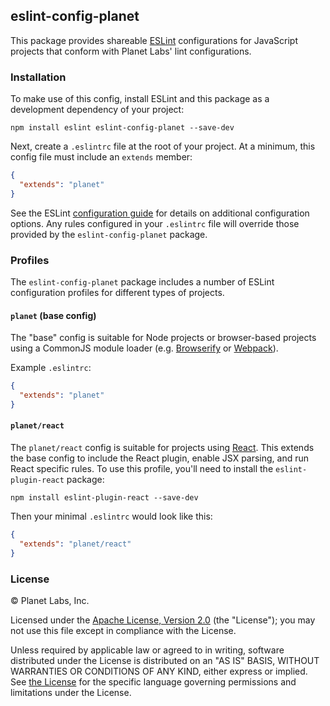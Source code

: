 ## eslint-config-planet

This package provides shareable [ESLint](http://eslint.org/) configurations for JavaScript projects that conform with Planet Labs' lint configurations.

### Installation

To make use of this config, install ESLint and this package as a development dependency of your project:

    npm install eslint eslint-config-planet --save-dev

Next, create a `.eslintrc` file at the root of your project.  At a minimum, this config file must include an `extends` member:

```json
{
  "extends": "planet"
}
```

See the ESLint [configuration guide](http://eslint.org/docs/user-guide/configuring) for details on additional configuration options.  Any rules configured in your `.eslintrc` file will override those provided by the `eslint-config-planet` package.

### Profiles

The `eslint-config-planet` package includes a number of ESLint configuration profiles for different types of projects.

#### `planet` (base config)

The "base" config is suitable for Node projects or browser-based projects using a CommonJS module loader (e.g. [Browserify](http://browserify.org/) or [Webpack](http://webpack.github.io/)).

Example `.eslintrc`:
```json
{
  "extends": "planet"
}
```

#### `planet/react`

The `planet/react` config is suitable for projects using [React](https://facebook.github.io/react/).  This extends the base config to include the React plugin, enable JSX parsing, and run React specific rules.  To use this profile, you'll need to install the `eslint-plugin-react` package:

    npm install eslint-plugin-react --save-dev

Then your minimal `.eslintrc` would look like this:
```json
{
  "extends": "planet/react"
}
```

### License

© Planet Labs, Inc.

Licensed under the [Apache License, Version 2.0](http://www.apache.org/licenses/LICENSE-2.0) (the "License"); you may not use this file except in compliance with the License.

Unless required by applicable law or agreed to in writing, software distributed under the License is distributed on an "AS IS" BASIS, WITHOUT WARRANTIES OR CONDITIONS OF ANY KIND, either express or implied. See [the License](http://www.apache.org/licenses/LICENSE-2.0) for the specific language governing permissions and limitations under the License.

